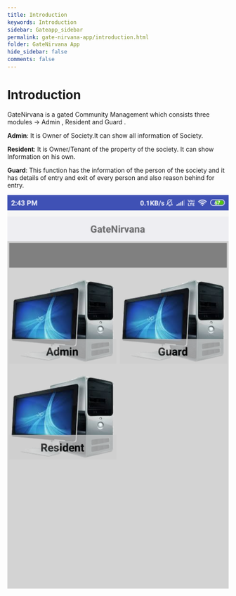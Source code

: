 ```yaml
---
title: Introduction
keywords: Introduction
sidebar: Gateapp_sidebar
permalink: gate-nirvana-app/introduction.html
folder: GateNirvana App
hide_sidebar: false
comments: false
---
```


# Introduction

GateNirvana is a gated Community Management which consists three modules -> Admin , Resident and Guard .

**Admin**: It is Owner of Society.It can show all information of Society.

**Resident**: It is Owner/Tenant of the property of the society. It can show Information on his own.

**Guard**: This function has the information of the person of the society and it has details of entry and exit of every person and also reason behind for entry.

![](/images/Introduction.png)
